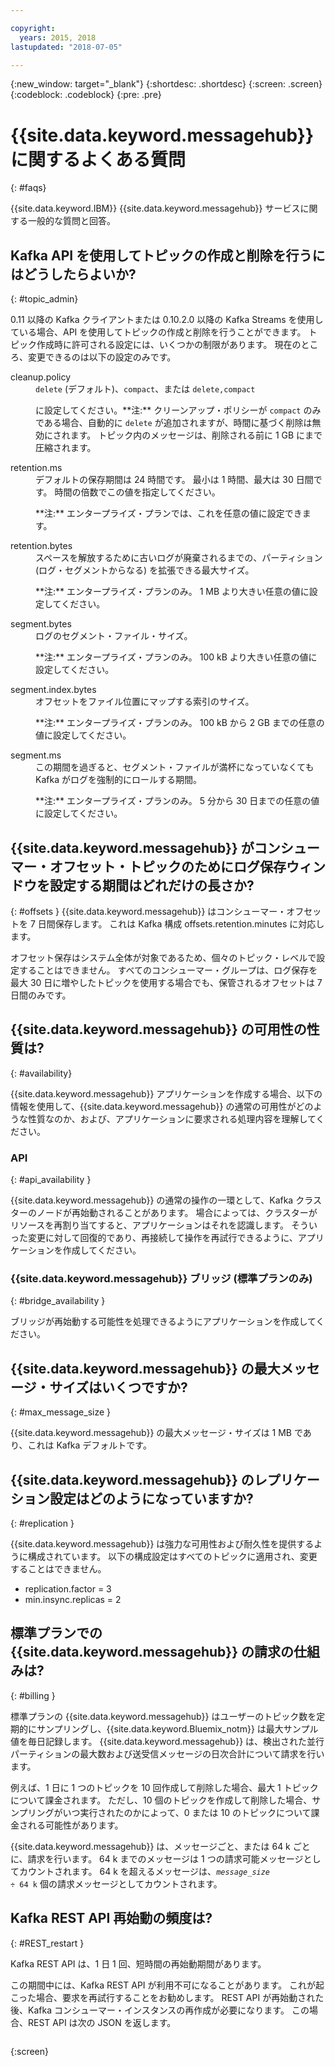```yaml
---

copyright:
  years: 2015, 2018
lastupdated: "2018-07-05"

---
```


{:new_window: target="_blank"}
{:shortdesc: .shortdesc}
{:screen: .screen}
{:codeblock: .codeblock}
{:pre: .pre}

# {{site.data.keyword.messagehub}} に関するよくある質問
{: #faqs}

{{site.data.keyword.IBM}} {{site.data.keyword.messagehub}} サービスに関する一般的な質問と回答。

<!--17/10/17 - Karen: same info duplicated at messagehub104 -->
## Kafka API を使用してトピックの作成と削除を行うにはどうしたらよいか?
{: #topic_admin}

0.11 以降の Kafka クライアントまたは 0.10.2.0 以降の Kafka Streams を使用している場合、API を使用してトピックの作成と削除を行うことができます。 トピック作成時に許可される設定には、いくつかの制限があります。 現在のところ、変更できるのは以下の設定のみです。

<dl>
<dt>cleanup.policy</dt>
<dd><code>delete</code> (デフォルト)、<code>compact</code>、または <code>delete,compact</code>
<p> に設定してください。**注:**
クリーンアップ・ポリシーが <code>compact</code> のみである場合、自動的に <code>delete</code> が追加されますが、時間に基づく削除は無効にされます。 トピック内のメッセージは、削除される前に 1 GB にまで圧縮されます。</p>
</dd>

<dt>retention.ms</dt>
<dd>デフォルトの保存期間は 24 時間です。 最小は 1 時間、最大は 30 日間です。 時間の倍数でこの値を指定してください。

<p>**注:** エンタープライズ・プランでは、これを任意の値に設定できます。</p>
</dd>

<dt>retention.bytes</dt>
<dd>スペースを解放するために古いログが廃棄されるまでの、パーティション (ログ・セグメントからなる) を拡張できる最大サイズ。

<p>**注:**
エンタープライズ・プランのみ。 1 MB より大きい任意の値に設定してください。</p>
</dd>

<dt>segment.bytes</dt>
<dd>ログのセグメント・ファイル・サイズ。

<p>**注:**
エンタープライズ・プランのみ。 100 kB より大きい任意の値に設定してください。</p>
</dd>

<dt>segment.index.bytes</dt>
<dd>オフセットをファイル位置にマップする索引のサイズ。 

<p>**注:**
エンタープライズ・プランのみ。 100 kB から 2 GB までの任意の値に設定してください。</p>
</dd>

<dt>segment.ms</dt>
<dd>この期間を過ぎると、セグメント・ファイルが満杯になっていなくても Kafka がログを強制的にロールする期間。 

<p>**注:**
エンタープライズ・プランのみ。 5 分から 30 日までの任意の値に設定してください。</p>
</dd>
</dl>


## {{site.data.keyword.messagehub}} がコンシューマー・オフセット・トピックのためにログ保存ウィンドウを設定する期間はどれだけの長さか?
{: #offsets }
{{site.data.keyword.messagehub}} はコンシューマー・オフセットを 7 日間保存します。 これは Kafka 構成 offsets.retention.minutes に対応します。 

オフセット保存はシステム全体が対象であるため、個々のトピック・レベルで設定することはできません。 すべてのコンシューマー・グループは、ログ保存を最大 30 日に増やしたトピックを使用する場合でも、保管されるオフセットは 7 日間のみです。 

## {{site.data.keyword.messagehub}} の可用性の性質は?
{: #availability}

{{site.data.keyword.messagehub}} アプリケーションを作成する場合、以下の情報を使用して、{{site.data.keyword.messagehub}} の通常の可用性がどのような性質なのか、および、アプリケーションに要求される処理内容を理解してください。

### API
{: #api_availability }

{{site.data.keyword.messagehub}} の通常の操作の一環として、Kafka クラスターのノードが再始動されることがあります。
場合によっては、クラスターがリソースを再割り当てすると、アプリケーションはそれを認識します。 そういった変更に対して回復的であり、再接続して操作を再試行できるように、アプリケーションを作成してください。

### {{site.data.keyword.messagehub}} ブリッジ (標準プランのみ)
{: #bridge_availability }

ブリッジが再始動する可能性を処理できるようにアプリケーションを作成してください。

## {{site.data.keyword.messagehub}} の最大メッセージ・サイズはいくつですか? 
{: #max_message_size }

{{site.data.keyword.messagehub}} の最大メッセージ・サイズは 1 MB であり、これは Kafka デフォルトです。 

## {{site.data.keyword.messagehub}} のレプリケーション設定はどのようになっていますか? 
{: #replication }

{{site.data.keyword.messagehub}} は強力な可用性および耐久性を提供するように構成されています。
以下の構成設定はすべてのトピックに適用され、変更することはできません。
* replication.factor = 3
* min.insync.replicas = 2

## 標準プランでの {{site.data.keyword.messagehub}} の請求の仕組みは? 
{: #billing }

標準プランの {{site.data.keyword.messagehub}} はユーザーのトピック数を定期的にサンプリングし、{{site.data.keyword.Bluemix_notm}} は最大サンプル値を毎日記録します。 {{site.data.keyword.messagehub}} は、検出された並行パーティションの最大数および送受信メッセージの日次合計について請求を行います。

例えば、1 日に 1 つのトピックを 10 回作成して削除した場合、最大 1 トピックについて課金されます。 ただし、10 個のトピックを作成して削除した場合、サンプリングがいつ実行されたのかによって、0 または 10 のトピックについて課金される可能性があります。

{{site.data.keyword.messagehub}} は、メッセージごと、または 64 k ごとに、請求を行います。 64 k までのメッセージは 1 つの請求可能メッセージとしてカウントされます。 64 k を超えるメッセージは、<code><var class="keyword varname">message_size</var> &divide; 64 k</code> 個の請求メッセージとしてカウントされます。

<!--12/04/18 - Karen: same info duplicated at messagehub057 -->
## Kafka REST API 再始動の頻度は? 
{: #REST_restart }

Kafka REST API は、1 日 1 回、短時間の再始動期間があります。 

この期間中には、Kafka REST API が利用不可になることがあります。 これが起こった場合、要求を再試行することをお勧めします。 REST API が再始動された後、Kafka コンシューマー・インスタンスの再作成が必要になります。 この場合、REST API は次の JSON を返します。

```'{"error_code":40403,"message":"Consumer instance not found."}'
```
{:screen}








